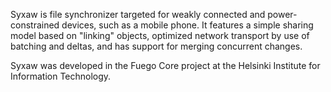 Syxaw is file synchronizer targeted for weakly connected and
power-constrained devices, such as a mobile phone. It features a
simple sharing model based on "linking" objects, optimized network transport by use of batching and deltas, and has support for merging concurrent changes.

Syxaw was developed in the Fuego Core project at the Helsinki Institute for Information Technology.